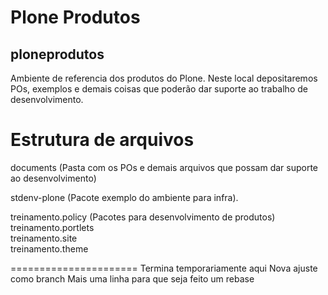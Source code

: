 # Plone Produtos
## ploneprodutos
Ambiente de referencia dos produtos do Plone. Neste local depositaremos POs, exemplos e demais coisas que poderão dar suporte ao trabalho de desenvolvimento.

# Estrutura de arquivos
documents (Pasta com os POs e demais arquivos que possam dar suporte ao desenvolvimento)  

stdenv-plone (Pacote exemplo do ambiente para infra).  

treinamento.policy (Pacotes para desenvolvimento de produtos)  
treinamento.portlets   
treinamento.site     
treinamento.theme     

======================
Termina temporariamente aqui
Nova ajuste como branch
Mais uma linha para que seja feito um rebase

